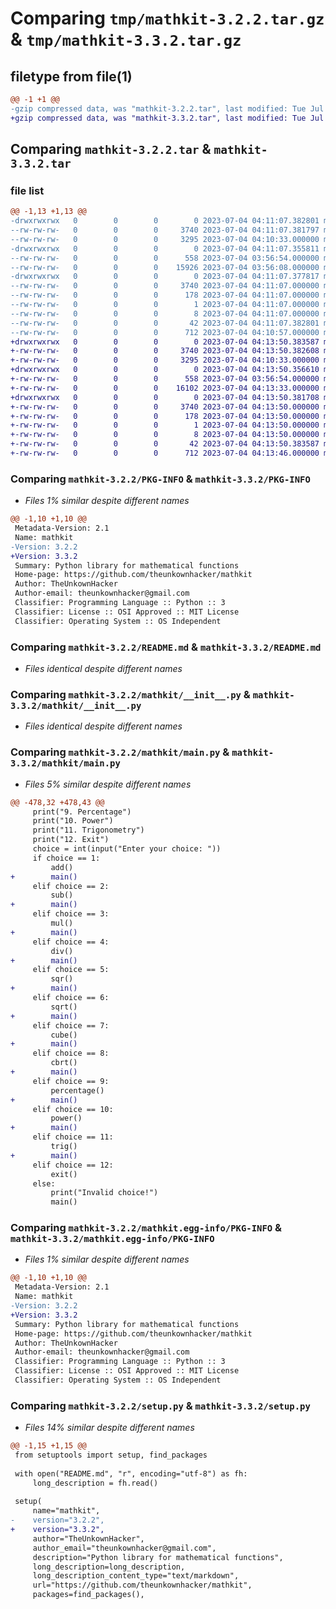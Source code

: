 # Comparing `tmp/mathkit-3.2.2.tar.gz` & `tmp/mathkit-3.3.2.tar.gz`

## filetype from file(1)

```diff
@@ -1 +1 @@
-gzip compressed data, was "mathkit-3.2.2.tar", last modified: Tue Jul  4 04:11:07 2023, max compression
+gzip compressed data, was "mathkit-3.3.2.tar", last modified: Tue Jul  4 04:13:50 2023, max compression
```

## Comparing `mathkit-3.2.2.tar` & `mathkit-3.3.2.tar`

### file list

```diff
@@ -1,13 +1,13 @@
-drwxrwxrwx   0        0        0        0 2023-07-04 04:11:07.382801 mathkit-3.2.2/
--rw-rw-rw-   0        0        0     3740 2023-07-04 04:11:07.381797 mathkit-3.2.2/PKG-INFO
--rw-rw-rw-   0        0        0     3295 2023-07-04 04:10:33.000000 mathkit-3.2.2/README.md
-drwxrwxrwx   0        0        0        0 2023-07-04 04:11:07.355811 mathkit-3.2.2/mathkit/
--rw-rw-rw-   0        0        0      558 2023-07-04 03:56:54.000000 mathkit-3.2.2/mathkit/__init__.py
--rw-rw-rw-   0        0        0    15926 2023-07-04 03:56:08.000000 mathkit-3.2.2/mathkit/main.py
-drwxrwxrwx   0        0        0        0 2023-07-04 04:11:07.377817 mathkit-3.2.2/mathkit.egg-info/
--rw-rw-rw-   0        0        0     3740 2023-07-04 04:11:07.000000 mathkit-3.2.2/mathkit.egg-info/PKG-INFO
--rw-rw-rw-   0        0        0      178 2023-07-04 04:11:07.000000 mathkit-3.2.2/mathkit.egg-info/SOURCES.txt
--rw-rw-rw-   0        0        0        1 2023-07-04 04:11:07.000000 mathkit-3.2.2/mathkit.egg-info/dependency_links.txt
--rw-rw-rw-   0        0        0        8 2023-07-04 04:11:07.000000 mathkit-3.2.2/mathkit.egg-info/top_level.txt
--rw-rw-rw-   0        0        0       42 2023-07-04 04:11:07.382801 mathkit-3.2.2/setup.cfg
--rw-rw-rw-   0        0        0      712 2023-07-04 04:10:57.000000 mathkit-3.2.2/setup.py
+drwxrwxrwx   0        0        0        0 2023-07-04 04:13:50.383587 mathkit-3.3.2/
+-rw-rw-rw-   0        0        0     3740 2023-07-04 04:13:50.382608 mathkit-3.3.2/PKG-INFO
+-rw-rw-rw-   0        0        0     3295 2023-07-04 04:10:33.000000 mathkit-3.3.2/README.md
+drwxrwxrwx   0        0        0        0 2023-07-04 04:13:50.356610 mathkit-3.3.2/mathkit/
+-rw-rw-rw-   0        0        0      558 2023-07-04 03:56:54.000000 mathkit-3.3.2/mathkit/__init__.py
+-rw-rw-rw-   0        0        0    16102 2023-07-04 04:13:33.000000 mathkit-3.3.2/mathkit/main.py
+drwxrwxrwx   0        0        0        0 2023-07-04 04:13:50.381708 mathkit-3.3.2/mathkit.egg-info/
+-rw-rw-rw-   0        0        0     3740 2023-07-04 04:13:50.000000 mathkit-3.3.2/mathkit.egg-info/PKG-INFO
+-rw-rw-rw-   0        0        0      178 2023-07-04 04:13:50.000000 mathkit-3.3.2/mathkit.egg-info/SOURCES.txt
+-rw-rw-rw-   0        0        0        1 2023-07-04 04:13:50.000000 mathkit-3.3.2/mathkit.egg-info/dependency_links.txt
+-rw-rw-rw-   0        0        0        8 2023-07-04 04:13:50.000000 mathkit-3.3.2/mathkit.egg-info/top_level.txt
+-rw-rw-rw-   0        0        0       42 2023-07-04 04:13:50.383587 mathkit-3.3.2/setup.cfg
+-rw-rw-rw-   0        0        0      712 2023-07-04 04:13:46.000000 mathkit-3.3.2/setup.py
```

### Comparing `mathkit-3.2.2/PKG-INFO` & `mathkit-3.3.2/PKG-INFO`

 * *Files 1% similar despite different names*

```diff
@@ -1,10 +1,10 @@
 Metadata-Version: 2.1
 Name: mathkit
-Version: 3.2.2
+Version: 3.3.2
 Summary: Python library for mathematical functions
 Home-page: https://github.com/theunkownhacker/mathkit
 Author: TheUnkownHacker
 Author-email: theunkownhacker@gmail.com
 Classifier: Programming Language :: Python :: 3
 Classifier: License :: OSI Approved :: MIT License
 Classifier: Operating System :: OS Independent
```

### Comparing `mathkit-3.2.2/README.md` & `mathkit-3.3.2/README.md`

 * *Files identical despite different names*

### Comparing `mathkit-3.2.2/mathkit/__init__.py` & `mathkit-3.3.2/mathkit/__init__.py`

 * *Files identical despite different names*

### Comparing `mathkit-3.2.2/mathkit/main.py` & `mathkit-3.3.2/mathkit/main.py`

 * *Files 5% similar despite different names*

```diff
@@ -478,32 +478,43 @@
     print("9. Percentage")
     print("10. Power")
     print("11. Trigonometry")
     print("12. Exit")
     choice = int(input("Enter your choice: "))
     if choice == 1:
         add()
+        main()
     elif choice == 2:
         sub()
+        main()
     elif choice == 3:
         mul()
+        main()
     elif choice == 4:
         div()
+        main()
     elif choice == 5:
         sqr()
+        main()
     elif choice == 6:
         sqrt()
+        main()
     elif choice == 7:
         cube()
+        main()
     elif choice == 8:
         cbrt()
+        main()
     elif choice == 9:
         percentage()
+        main()
     elif choice == 10:
         power()
+        main()
     elif choice == 11:
         trig()
+        main()
     elif choice == 12:
         exit()
     else:
         print("Invalid choice!")
         main()
```

### Comparing `mathkit-3.2.2/mathkit.egg-info/PKG-INFO` & `mathkit-3.3.2/mathkit.egg-info/PKG-INFO`

 * *Files 1% similar despite different names*

```diff
@@ -1,10 +1,10 @@
 Metadata-Version: 2.1
 Name: mathkit
-Version: 3.2.2
+Version: 3.3.2
 Summary: Python library for mathematical functions
 Home-page: https://github.com/theunkownhacker/mathkit
 Author: TheUnkownHacker
 Author-email: theunkownhacker@gmail.com
 Classifier: Programming Language :: Python :: 3
 Classifier: License :: OSI Approved :: MIT License
 Classifier: Operating System :: OS Independent
```

### Comparing `mathkit-3.2.2/setup.py` & `mathkit-3.3.2/setup.py`

 * *Files 14% similar despite different names*

```diff
@@ -1,15 +1,15 @@
 from setuptools import setup, find_packages
 
 with open("README.md", "r", encoding="utf-8") as fh:
     long_description = fh.read()
 
 setup(
     name="mathkit",
-    version="3.2.2",
+    version="3.3.2",
     author="TheUnkownHacker",
     author_email="theunkownhacker@gmail.com",
     description="Python library for mathematical functions",
     long_description=long_description,
     long_description_content_type="text/markdown",
     url="https://github.com/theunkownhacker/mathkit",
     packages=find_packages(),
```

